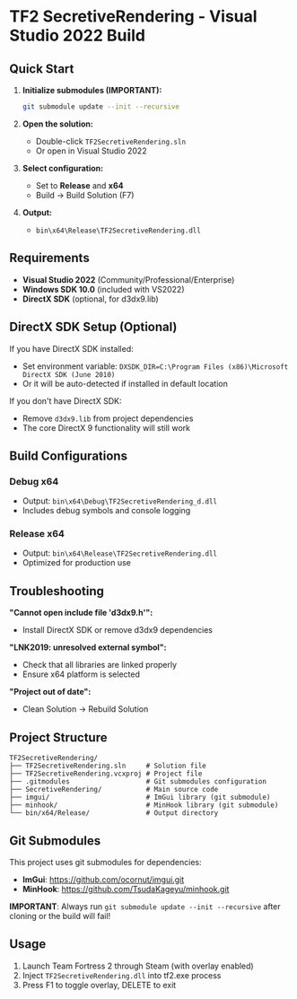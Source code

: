 # TF2 SecretiveRendering - Visual Studio 2022 Build

## Quick Start

1. **Initialize submodules (IMPORTANT):**
   ```bash
   git submodule update --init --recursive
   ```

2. **Open the solution:**
   - Double-click `TF2SecretiveRendering.sln`
   - Or open in Visual Studio 2022

3. **Select configuration:**
   - Set to **Release** and **x64**
   - Build → Build Solution (F7)

4. **Output:**
   - `bin\x64\Release\TF2SecretiveRendering.dll`

## Requirements

- **Visual Studio 2022** (Community/Professional/Enterprise)
- **Windows SDK 10.0** (included with VS2022)
- **DirectX SDK** (optional, for d3dx9.lib)

## DirectX SDK Setup (Optional)

If you have DirectX SDK installed:
- Set environment variable: `DXSDK_DIR=C:\Program Files (x86)\Microsoft DirectX SDK (June 2010)`
- Or it will be auto-detected if installed in default location

If you don't have DirectX SDK:
- Remove `d3dx9.lib` from project dependencies
- The core DirectX 9 functionality will still work

## Build Configurations

### Debug x64
- Output: `bin\x64\Debug\TF2SecretiveRendering_d.dll`
- Includes debug symbols and console logging

### Release x64  
- Output: `bin\x64\Release\TF2SecretiveRendering.dll`
- Optimized for production use

## Troubleshooting

**"Cannot open include file 'd3dx9.h'":**
- Install DirectX SDK or remove d3dx9 dependencies

**"LNK2019: unresolved external symbol":**
- Check that all libraries are linked properly
- Ensure x64 platform is selected

**"Project out of date":**
- Clean Solution → Rebuild Solution

## Project Structure

```
TF2SecretiveRendering/
├── TF2SecretiveRendering.sln     # Solution file
├── TF2SecretiveRendering.vcxproj # Project file
├── .gitmodules                   # Git submodules configuration
├── SecretiveRendering/           # Main source code
├── imgui/                        # ImGui library (git submodule)
├── minhook/                      # MinHook library (git submodule)
└── bin/x64/Release/              # Output directory
```

## Git Submodules

This project uses git submodules for dependencies:

- **ImGui**: https://github.com/ocornut/imgui.git
- **MinHook**: https://github.com/TsudaKageyu/minhook.git

**IMPORTANT**: Always run `git submodule update --init --recursive` after cloning or the build will fail!

## Usage

1. Launch Team Fortress 2 through Steam (with overlay enabled)
2. Inject `TF2SecretiveRendering.dll` into tf2.exe process
3. Press F1 to toggle overlay, DELETE to exit